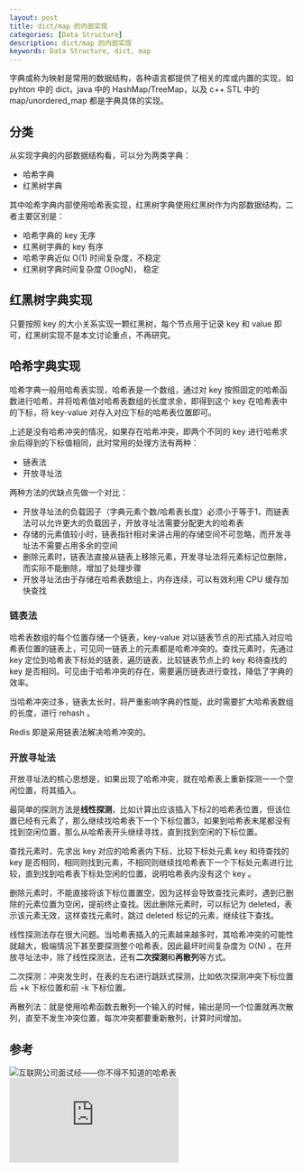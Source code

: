 ```yaml
---
layout: post
title: dict/map 的内部实现
categories: [Data Structure]
description: dict/map 的内部实现
keywords: Data Structure, dict, map
---
```


字典或称为映射是常用的数据结构，各种语言都提供了相关的库或内置的实现，如 pyhton 中的 dict，java 中的 HashMap/TreeMap，以及 c++ STL 中的 map/unordered_map 都是字典具体的实现。

## 分类

从实现字典的内部数据结构看，可以分为两类字典：

- 哈希字典
- 红黑树字典

其中哈希字典内部使用哈希表实现，红黑树字典使用红黑树作为内部数据结构，二者主要区别是：

- 哈希字典的 key 无序
- 红黑树字典的 key 有序
- 哈希字典近似 O(1) 时间复杂度，不稳定
- 红黑树字典时间复杂度 O(logN)， 稳定

## 红黑树字典实现

只要按照 key 的大小关系实现一颗红黑树，每个节点用于记录 key 和 value 即可，红黑树实现不是本文讨论重点，不再研究。

## 哈希字典实现

哈希字典一般用哈希表实现，哈希表是一个数组，通过对 key 按照固定的哈希函数进行哈希，并将哈希值对哈希表数组的长度求余，即得到这个 key 在哈希表中的下标，将 key-value 对存入对应下标的哈希表位置即可。

上述是没有哈希冲突的情况，如果存在哈希冲突，即两个不同的 key 进行哈希求余后得到的下标值相同，此时常用的处理方法有两种：

- 链表法
- 开放寻址法

两种方法的优缺点先做一个对比：

- 开放寻址法的负载因子（字典元素个数/哈希表长度）必须小于等于1，而链表法可以允许更大的负载因子，开放寻址法需要分配更大的哈希表
- 存储的元素值较小时，链表指针相对来讲占用的存储空间不可忽略，而开发寻址法不需要占用多余的空间
- 删除元素时，链表法直接从链表上移除元素，开发寻址法将元素标记位删除，而实际不能删除，增加了处理步骤
- 开放寻址法由于存储在哈希表数组上，内存连续，可以有效利用 CPU 缓存加快查找

### 链表法

哈希表数组的每个位置存储一个链表，key-value 对以链表节点的形式插入对应哈希表位置的链表上，可见同一链表上的元素都是哈希冲突的。查找元素时，先通过 key 定位到哈希表下标处的链表，遍历链表，比较链表节点上的 key 和待查找的 key 是否相同。可见由于哈希冲突的存在，需要遍历链表进行查找，降低了字典的效率。

当哈希冲突过多，链表太长时，将严重影响字典的性能，此时需要扩大哈希表数组的长度，进行 rehash 。

Redis 即是采用链表法解决哈希冲突的。

### 开放寻址法

开放寻址法的核心思想是，如果出现了哈希冲突，就在哈希表上重新探测一一个空闲位置，将其插入。

最简单的探测方法是**线性探测**，比如计算出应该插入下标2的哈希表位置，但该位置已经有元素了，那么继续找哈希表下一个下标位置3，如果到哈希表末尾都没有找到空闲位置，那么从哈希表开头继续寻找，直到找到空闲的下标位置。

查找元素时，先求出 key 对应的哈希表内下标，比较下标处元素 key 和待查找的 key 是否相同，相同则找到元素，不相同则继续找哈希表下一个下标处元素进行比较，直到找到哈希表下标处空闲的位置，说明哈希表内没有这个 key 。

删除元素时，不能直接将该下标位置置空，因为这样会导致查找元素时，遇到已删除的元素位置为空闲，提前终止查找。因此删除元素时，可以标记为 deleted，表示该元素无效，这样查找元素时，跳过 deleted 标记的元素，继续往下查找。

线性探测法存在很大问题。当哈希表插入的元素越来越多时，其哈希冲突的可能性就越大，极端情况下甚至要探测整个哈希表，因此最坏时间复杂度为 O(N) 。在开放寻址法中，除了线性探测法，还有**二次探测**和**再散列**等方式。

二次探测：冲突发生时，在表的左右进行跳跃式探测，比如依次探测冲突下标位置后 +k 下标位置和前 -k 下标位置。

再散列法：就是使用哈希函数去散列一个输入的时候，输出是同一个位置就再次散列，直至不发生冲突位置，每次冲突都要重新散列，计算时间增加。

## 参考

![互联网公司面试经——你不得不知道的哈希表](https://zhuanlan.zhihu.com/p/77533501)
![解决哈希冲突的三种方法（拉链法、开放地址法、再散列法）](https://www.cnblogs.com/rsapaper/p/10019505.html)